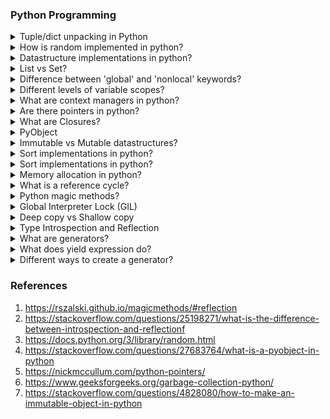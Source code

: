 ### Python Programming

<details>
  <summary> Tuple/dict unpacking in Python </summary> 
 
 [(src)](https://treyhunner.com/2018/10/asterisks-in-python-what-they-are-and-how-to-use-them/#:~:text=The%20**%20operator%20allows%20us,arguments%20in%20a%20function%20call.&text=Functions%20in%20Python%20can't,an%20exception%20will%20be%20raised.)
 Unpacking can be done using ** operator in python.  
</details>

<details>
  <summary> How is random implemented in python? </summary> 
 
 [(src)]()
  * Mersenne Twister pseudo-random number generator.
  * System random generator.
</details>

<details>
  <summary> Datastructure implementations in python? </summary> 
 
 [(src)]()
  * set 
  * map
  * list 
</details>

<details>
  <summary> List vs Set? </summary> 
  * list
    * persistant 
    * keeps ordering
    * allows duplicates
  * set 
    * random ordering
    * dosn't allow duplicates 
</details>

<details>
  <summary> Difference between 'global' and 'nonlocal' keywords? </summary> 
   * global
     * global is that it only works for global variables. 
     * It cannot see variables in an enclosing, nonglobal scope 
   * nonlocal 
     * Define the total variable as non-local, causing it to bind to the nearest non-global variable.
</details>

<details>
  <summary> Different levels of variable scopes? </summary> 
    * global
   * local
   * nonlocal
</details>
 
<details>
  <summary> What are context managers in python? </summary> 
 </details>
 
<details>
  <summary> Are there pointers in python? </summary> 
 </details>
  
 <details>
  <summary> What are Closures? </summary> 
    * A closure is an inner function with an extended scope that encompasses nonlocal variables of the outer function. 
 </details>
 
 <details>
  <summary> PyObject </summary> 
  * Most basic object in python.
  * Eveything is a PyObject.
  * It has Type, Reference Count, value 
 </details>
 
 <details>
  <summary> Immutable vs Mutable datastructures? </summary> 
  * Immutable objects cannot be changed in program. eg. 
  * Mutable objects can be changed. eg. list()   
 </details>

 <details>
  <summary> Sort implementations in python? </summary> 
  * An hybrid sort called as Tim sort is used. ==>  O(n log n)
  * Insertion sort (~ 64 items) ==> O(n^2)
  * Merge sort (64<) ==> O(n log n)
 </details>
 
<details>
  <summary> Sort implementations in python? </summary> 
  * An hybrid sort called as Tim sort is used. ==>  O(n log n)
  * Insertion sort (~ 64 items) ==> O(n^2)
  * Merge sort (64<) ==> O(n log n)
 </details>

<details>
  <summary> Memory allocation in python? </summary>
  *  Reference counting
  *  Garbage collection
 </details>
  
<details>
  <summary> What is a reference cycle? </summary> 
  * When an object refers to itself its called reference cycle.
  * eg. l = []; l.append(l);
  * Normal garbage collection has problems in detection referece cycles.
 </details>

<details>
  <summary> Python magic methods? </summary> 
  * Special methods in a python class.
  * __init__, __new__, __add__ etc.
  * Used for operator overloading.
 </details>
   
   
<details>
  <summary> Global Interpreter Lock (GIL) </summary> 
  * It is a mutex (lock) used to prevent access to python objects from multiple threads.
  * Prevents proper mutithreading.
 </details>
   
<details>
  <summary> Deep copy vs Shallow copy   </summary> 
  * Deep copy
    * Makes a completely new copy of object.
  * Shallow copy
    * Makes only a reference to an object. 
</details>
 
<details>
  <summary> Type Introspection and Reflection </summary> 
  * Type Introspection
    * Ability of the program to examine its type at runtime.
    * type()
  * Reflection
    * Uses type introspection.
    * Uses it to change properties of object at runtime.
    * Use cases :
      * As part of software testing, such as for the runtime creation/instantiation of mock objects.
      * Deserializing, serialization 
    * getattr() 
</details>
 
<details>
  <summary> What are generators? </summary> 
  * Return a lazy iterator.
  * Unlike list the values are not stored in memory.
  * Data can be used only once.
  * Uses : Reading large files in memory. 
  * next() can be used on generator object.
</details>
  
<details>
  <summary> What does yield expression do? </summary> 
  * Used along with generators.
  * returns a value and runs till next yield statement or end of generator.
</details>

<details>
  <summary> Different ways to create a generator? </summary> 
   [(src)](https://realpython.com/introduction-to-python-generators/)
    * generator functions
  * generator statements  
</details>


### References
1. https://rszalski.github.io/magicmethods/#reflection
2. https://stackoverflow.com/questions/25198271/what-is-the-difference-between-introspection-and-reflectionf
3. https://docs.python.org/3/library/random.html
4. https://stackoverflow.com/questions/27683764/what-is-a-pyobject-in-python
5. https://nickmccullum.com/python-pointers/
6. https://www.geeksforgeeks.org/garbage-collection-python/
7. https://stackoverflow.com/questions/4828080/how-to-make-an-immutable-object-in-python
